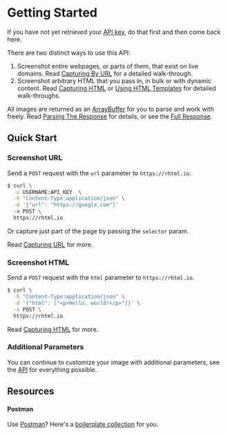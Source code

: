 # Getting Started

If you have not yet retrieved your [API key](./authentication.md), do that first and then come back here.

There are two distinct ways to use this API:
  1. Screenshot entire webpages, or parts of them, that exist on live domains. Read [Capturing By URL](./guides/capturing-url.md) for a detailed walk-through.
  2. Screenshot arbitrary HTML that you pass in, in bulk or with dynamic content. Read [Capturing HTML](./guides/capturing-html.md) or [Using HTML Templates](./guides/using-html-templates.md) for detailed walk-throughs.

All images are returned as an [ArrayBuffer](https://developer.mozilla.org/en-US/docs/Web/JavaScript/Reference/Global_Objects/ArrayBuffer) for you to parse and work with freely. Read [Parsing The Response](./guides/parsing-the-response.md) for details, or see the [Full Response](./api.md#response).

## Quick Start

### Screenshot URL

Send a `POST` request with the `url` parameter to `https://rhtml.io`.

```bash
$ curl \
  -u USERNAME:API_KEY  \
  -h "Content-Type:application/json" \
  -d '{"url": "https://google.com"}'
  -x POST \
  https://rhtml.io
```

Or capture just part of the page by passing the `selector` param.

Read [Capturing URL](./guides/capturing-url.md) for more.

### Screenshot HTML

Send a `POST` request with the `html` parameter to `https://rhtml.io`.

```bash
$ curl \
  -h "Content-Type:application/json" \
  -d '{"html": ["<p>Hello, world!</p>"]}' \
  -x POST \
  https://rhtml.io
```

Read [Capturing HTML](./guides/capturing-html.md) for more.

### Additional Parameters

You can continue to customize your image with additional parameters, see the [API](./api.md) for everything possible.

## Resources

#### Postman

Use [Postman](https://www.postman.com/)? Here's a [boilerplate collection](./postman-collection.json) for you.
